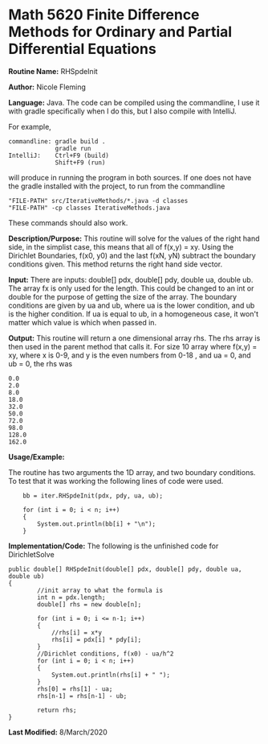 # Math 5620 Finite Difference Methods for Ordinary and Partial Differential Equations

**Routine Name:**           RHSpdeInit

**Author:**                 Nicole Fleming

**Language:**              Java. The code can be compiled using the commandline, I use it with gradle specifically when I do this, but I also compile with IntelliJ.

For example,

    commandline: gradle build .
                 gradle run
    IntelliJ:    Ctrl+F9 (build)
                 Shift+F9 (run)

will produce in running the program in both sources. If one does not have the gradle installed with the project, to run from the commandline

    "FILE-PATH" src/IterativeMethods/*.java -d classes
    "FILE-PATH" -cp classes IterativeMethods.java
    
These commands should also work.

**Description/Purpose:** This routine will solve for the values of the right hand side, in the simplist case, this means that all of f(x,y) = xy. Using the Dirichlet Boundaries, f(x0, y0) and the last f(xN, yN) subtract the boundary conditions given. This method returns the right hand side vector.

**Input:** There are  inputs: double[] pdx, double[] pdy, double ua, double ub. The array fx is only used for the length. This could be changed to an int or double for the purpose of getting the size of the array. The boundary conditions are given by ua and ub, where ua is the lower condition, and ub is the higher condition. If ua is equal to ub, in a homogeneous case, it won't matter which value is which when passed in.

**Output:** This routine will return a one dimensional array rhs. The rhs array is then used in the parent method that calls it. For size 10 array where f(x,y) = xy, where x is 0-9, and y is the even numbers from 0-18 , and ua = 0, and ub = 0, the rhs was
  
    0.0 
    2.0 
    8.0 
    18.0 
    32.0 
    50.0 
    72.0 
    98.0 
    128.0 
    162.0     

**Usage/Example:**

The routine has two arguments the 1D array, and two boundary conditions. To test that it was working the following lines of code were used.
                  
        bb = iter.RHSpdeInit(pdx, pdy, ua, ub);

        for (int i = 0; i < n; i++)
        {
            System.out.println(bb[i] + "\n");
        }

**Implementation/Code:** The following is the unfinished code for DirichletSolve
 
    public double[] RHSpdeInit(double[] pdx, double[] pdy, double ua, double ub)
    {
            //init array to what the formula is
            int n = pdx.length;
            double[] rhs = new double[n];

            for (int i = 0; i <= n-1; i++)
            {
                //rhs[i] = x*y
                rhs[i] = pdx[i] * pdy[i];
            }
            //Dirichlet conditions, f(x0) - ua/h^2
            for (int i = 0; i < n; i++)
            {
                System.out.println(rhs[i] + " ");
            }
            rhs[0] = rhs[1] - ua;
            rhs[n-1] = rhs[n-1] - ub;

            return rhs;
    }
     

**Last Modified:** 8/March/2020
